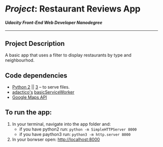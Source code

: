 # _Project_: Restaurant Reviews App
#### _Udacity Front-End Web Developer Nanodegree_
---

## Project Description

A basic app that uses a filter to display restaurants by type and neighbourhod.

## Code dependencies

+ [Python 2](https://www.python.org/downloads/) || [3](https://www.python.org/downloads/) – to serve files.
+ [adactico's](https://github.com/adactio) [basicServiceWorker](https://gist.github.com/adactio/fbaa3a5952774553f5e7)
+ [Google Maps API](https://cloud.google.com/maps-platform/)

## To run the app:

1. In your terminal, navigate into the app folder and:
    + if you have python2 run: `python -m SimpleHTTPServer 8000`
    + if you have paython3 run: `python3 -m http.server 8000`
2. In your borwser open: [http://localhost:8000](http://localhost:8000)